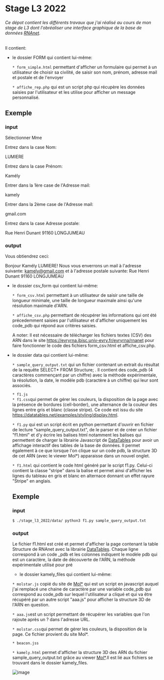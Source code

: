 # Stage L3 2022



###### Ce dépot contient les différents travaux que j'ai réalisé au cours de mon stage de L3 dont l'obréaliser une interface graphique de la base de données [RNAnet](https://evryrna.ibisc.univ-evry.fr/evryrna/rnanet).

Il contient:

* le dossier FORM qui contient lui-même:

  `* form_simple.html` permettant d'afficher un formulaire qui permet à un utilisateur de choisir sa civilité, de saisir son nom, prénom, adresse mail et postale et de l'envoyer  

  `* affiche_rep.php` qui est un script php qui récupère les données saisies par l'utilisateur et les utilise pour afficher un message personnalisé.

## Exemple

### input

Sélectionner Mme

Entrez dans la case Nom: 

LUMIERE 

Entrez dans la case Prénom:

Kamély

Entrer dans la 1ère case de l'Adresse mail: 

kamely

Entrer dans la 2ème case de l'Adresse mail: 

gmail.com

Entrez dans la case Adresse postale:

Rue Henri Dunant 91160 LONGJUMEAU


### output  

Vous obtiendrez ceci: 

Bonjour Kamély LUMIERE! Nous vous enverrons un mail à l'adresse suivante: kamely@gmail.com et à l'adresse postale suivante: Rue Henri Dunant 91160 LONGJUMEAU



* le dossier csv_form qui contient lui-même: 

  `* form_csv.html` permettant à un utilisateur de saisir une taille de longueur minimale, une taille de longueur maximale ainsi qu'une résolution maximale d'ARN.

  `* affiche_csv.php` permettant de récupérer les informations qui ont été précedemment saisies par l'utilisateur et d'afficher uniquement les code_pdb qui répond aux critères saisies. 
  
  A noter: Il est nécessaire de télécharger les fichiers textes (CSV) des ARN dans le site https://evryrna.ibisc.univ-evry.fr/evryrna/rnanet pour faire fonctionner le code des fichiers form_csv.html et affiche_csv.php.


* le dossier data qui contient lui-même:

  `* sample_query_output.txt` qui un fichier contenant un extrait du résultat de la requête SELECT* FROM Structure; . Il contient des code_pdb (4 caractères commençant par un chiffre)  avec la méthode expérimentale, la résolution, la date, le modèle pdb (caractère à un chiffre) qui leur sont associés.
  
  `* f1.js`  
  `* f1.css`qui permet de gérer les couleurs, la disposition de la page avec la présence de bordures (cell-border), une alternance de la couleur des lignes entre gris et blanc (classe stripe). Ce code est issu du site https://datatables.net/examples/styling/display.html.

  `* f1.py` qui est un script écrit en python permettant d'ouvrir en fichier de lecture "sample_query_output.txt", de le parser et de créer un fichier "f1.html" et d'y écrire les balises html notamment les balises <script> </script> qui permettent de charger la librairie Javascript de  [DataTables](https://datatables.net/) pour  avoir un affichage interactif des tables de la base de données. Il permet également à ce que lorsque l'on clique sur un code pdb, la structure 3D de cet ARN (avec le viewer Mol*) apparaisse dans un nouvel onglet.
  
  `* f1.html` qui contient le code html généré par le script f1.py. Celui-ci contient la classe "stripe" dans la balise <table id="example" class="stripe" style="width:100%"> et permet ainsi d'afficher les lignes du tableau en gris et blanc en alternace donnant un effet rayure "Stripe" en anglais.
  
## Exemple

### input
  ```markdown
  $ ./stage_l3_2022/data/ python3 f1.py sample_query_output.txt
  
  ```
### output

Le fichier f1.html est créé et permet d'afficher la page contenant la table Structure de RNAnet avec la librairie [DataTables](https://datatables.net/). Chaque ligne correspond à un code _pdb et les colonnes indiquent le modèle pdb qui est un caractère, la date de découverte de l'ARN, la méthode expérimentale utilisé pour pré
  


  * le dossier kamely_files qui contient lui-même:

  `* molstar.js` copié du site de [Mol*](https://molstar.org/) qui est un script en javascript auquel j'ai remplacé une chaine de caractère par une variable code_pdb qui correspond au code_pdb sur lequel l'utilisateur a cliqué et qui va être récupéré par un autre script "aaa.js" pour afficher la structure 3D de l'ARN en question.

  `* aaa.js`est un script permettant de récupérer les variables que l'on rajoute après un ? dans l'adresse URL.

  `* molstar.css`qui permet de gérer les couleurs, la disposition de la page. Ce fichier provient du site Mol*.

  `* beacon.jss`


  `* kamely.html` permet d'afficher la structure 3D des ARN du fichier sample_query_output.txt grâce au viewer [Mol*](https://molstar.org/).Il est lié aux fichiers se trouvant dans le dossier kamely_files.
 


![image](https://user-images.githubusercontent.com/105880255/175693919-6f73a7c9-ea15-488c-afce-a50d5b501145.png)





